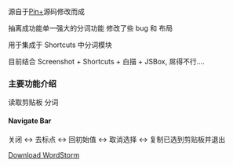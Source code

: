源自于[Pin+](http://t.cn/AiNZk0gT)源码修改而成

抽离成功能单一强大的分词功能 修改了些 bug 和 布局

用于集成于 Shortcuts 中分词模块

目前结合 Screenshot + Shortcuts + 白描 + JSBox, 屌得不行....

### 主要功能介绍

读取剪贴板 分词

#### Navigate Bar  
关闭 <-> 去标点 <-> 回初始值 <-> 取消选择 <-> 复制已选到剪贴板并退出

[Download WordStorm](https://xteko.com/redir?name=WordStorm&url=https%3a%2f%2fraw.githubusercontent.com%2fharryzjm%2fwordStorm%2fmaster%2fwordstorm.zip)
